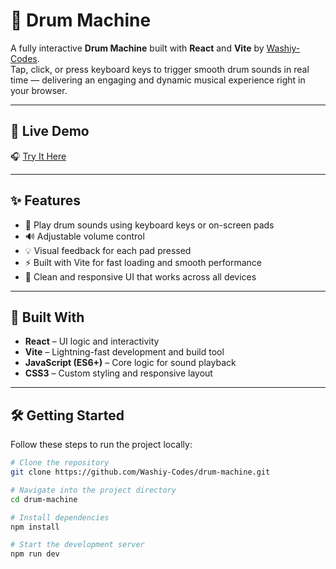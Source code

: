 # 🥁 Drum Machine

A fully interactive **Drum Machine** built with **React** and **Vite** by [Washiy-Codes](https://github.com/Washiy-Codes).  
Tap, click, or press keyboard keys to trigger smooth drum sounds in real time — delivering an engaging and dynamic musical experience right in your browser.

---

## 🚀 Live Demo
🎧 [Try It Here](https://washiy-codes.github.io/Drum-Machine/)

---

## ✨ Features
- 🎹 Play drum sounds using keyboard keys or on-screen pads  
- 🔊 Adjustable volume control  
- 💡 Visual feedback for each pad pressed  
- ⚡ Built with Vite for fast loading and smooth performance  
- 🎨 Clean and responsive UI that works across all devices  

---

## 🧩 Built With
- **React** – UI logic and interactivity  
- **Vite** – Lightning-fast development and build tool  
- **JavaScript (ES6+)** – Core logic for sound playback  
- **CSS3** – Custom styling and responsive layout  

---

## 🛠️ Getting Started

Follow these steps to run the project locally:

```bash
# Clone the repository
git clone https://github.com/Washiy-Codes/drum-machine.git

# Navigate into the project directory
cd drum-machine

# Install dependencies
npm install

# Start the development server
npm run dev
